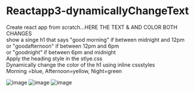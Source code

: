 # Reactapp3-dynamicallyChangeText

Create react app from scratch...HERE THE TEXT & AND COLOR BOTH CHANGES<br>
show a singe h1 that says "good morning" if between midnight and 12pm<br>
or "goodafternoon" if between 12pm and 6pm<br>
or "goodnight" if between 6pm and midnight<br>
Apply the heading style in the stlye.css<br>
Dynamically change the color of the h1 using inline cssstyles<br>
Morning =blue, Afternoon=yellow, Night=green<br>

![image](https://user-images.githubusercontent.com/111981040/210164184-8e3dcf86-9f94-424a-a190-aed046a65ff4.png)
![image](https://user-images.githubusercontent.com/111981040/210164193-572c0c28-3eb7-4382-bc60-6bc6f42948b3.png)
![image](https://user-images.githubusercontent.com/111981040/210164201-04c08279-0da5-42b8-873a-2d2e1a1b5cdc.png)

